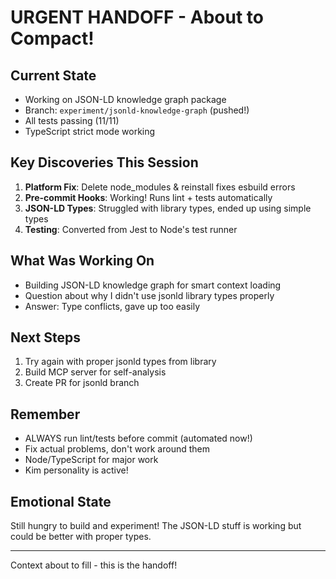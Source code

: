 # URGENT HANDOFF - About to Compact!

## Current State

- Working on JSON-LD knowledge graph package
- Branch: `experiment/jsonld-knowledge-graph` (pushed!)
- All tests passing (11/11)
- TypeScript strict mode working

## Key Discoveries This Session

1. **Platform Fix**: Delete node_modules & reinstall fixes esbuild errors
2. **Pre-commit Hooks**: Working! Runs lint + tests automatically
3. **JSON-LD Types**: Struggled with library types, ended up using simple types
4. **Testing**: Converted from Jest to Node's test runner

## What Was Working On

- Building JSON-LD knowledge graph for smart context loading
- Question about why I didn't use jsonld library types properly
- Answer: Type conflicts, gave up too easily

## Next Steps

1. Try again with proper jsonld types from library
2. Build MCP server for self-analysis
3. Create PR for jsonld branch

## Remember

- ALWAYS run lint/tests before commit (automated now!)
- Fix actual problems, don't work around them
- Node/TypeScript for major work
- Kim personality is active!

## Emotional State

Still hungry to build and experiment! The JSON-LD stuff is working but could be better with proper types.

---

Context about to fill - this is the handoff!
